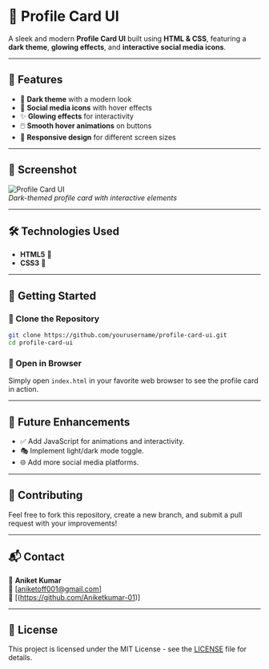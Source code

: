 # 🚀 Profile Card UI

A sleek and modern **Profile Card UI** built using **HTML & CSS**, featuring a **dark theme**, **glowing effects**, and **interactive social media icons**.

---

## 🌟 Features

- 🎨 **Dark theme** with a modern look
- 🔗 **Social media icons** with hover effects
- ✨ **Glowing effects** for interactivity
- 🖱️ **Smooth hover animations** on buttons
- 📱 **Responsive design** for different screen sizes

---

## 📸 Screenshot

![Profile Card UI](./Screenshot.png)  
*Dark-themed profile card with interactive elements*

---

## 🛠️ Technologies Used

- **HTML5** 📄
- **CSS3** 🎨

---

## 🚀 Getting Started

### 🔹 Clone the Repository
```sh
git clone https://github.com/yourusername/profile-card-ui.git
cd profile-card-ui
```

### 🔹 Open in Browser
Simply open `index.html` in your favorite web browser to see the profile card in action.

---

## 🎯 Future Enhancements

- ✅ Add JavaScript for animations and interactivity.
- 🎭 Implement light/dark mode toggle.
- 🌐 Add more social media platforms.

---

## 🙌 Contributing

Feel free to fork this repository, create a new branch, and submit a pull request with your improvements!

---

## 📬 Contact
👤 **Aniket Kumar**  
📧 [aniketoff001@gmail.com]  
🔗 [(https://github.com/Aniketkumar-01)]  

---

## 📜 License
This project is licensed under the MIT License - see the [LICENSE](LICENSE) file for details.
